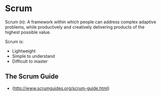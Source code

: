 # Scrum

Scrum (n): A framework within which people can address complex adaptive problems, while productively and creatively delivering products of the highest possible value.

Scrum is:
- Lightweight
- Simple to understand
- Difficult to master

## The Scrum Guide
- (http://www.scrumguides.org/scrum-guide.html)

